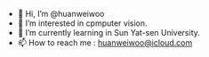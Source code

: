 - 👋 Hi, I’m @huanweiwoo
- 👀 I’m interested in cpmputer vision.
- 🌱 I’m currently learning in Sun Yat-sen University.
- 📫 How to reach me : huanweiwoo@icloud.com

<!---
huanweiwoo/huanweiwoo is a ✨ special ✨ repository because its `README.md` (this file) appears on your GitHub profile.
You can click the Preview link to take a look at your changes.
--->
